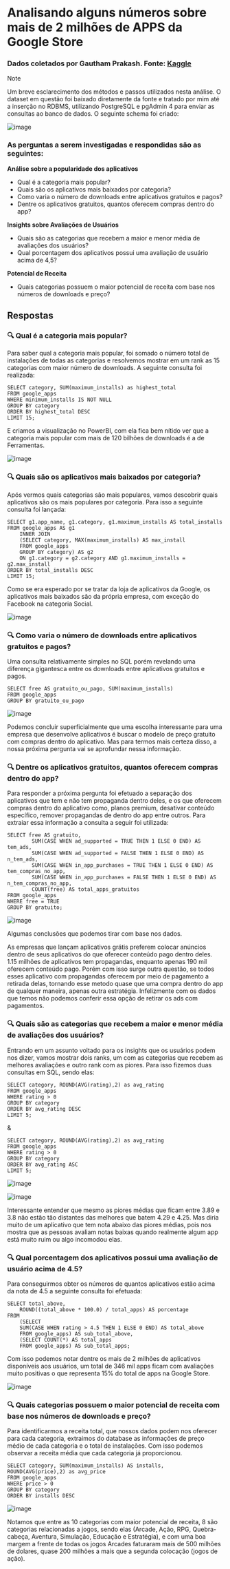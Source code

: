 # Analisando alguns números sobre mais de 2 milhões de APPS da Google Store
### Dados coletados por Gautham Prakash. Fonte: [Kaggle](https://www.kaggle.com/datasets/gauthamp10/google-playstore-apps/data)

> [!NOTE]
> Um breve esclarecimento dos métodos e passos utilizados nesta análise. O dataset em questão foi baixado diretamente da fonte e tratado por mim até a inserção no RDBMS, utilizando PostgreSQL e pgAdmin 4 para enviar as consultas ao banco de dados. O seguinte schema foi criado:

![image](https://github.com/user-attachments/assets/8395cb4d-8cdb-4304-beb9-3069f0175a21)

### As perguntas a serem investigadas e respondidas são as seguintes:

**Análise sobre a popularidade dos aplicativos**

- Qual é a categoria mais popular?
- Quais são os aplicativos mais baixados por categoria?
- Como varia o número de downloads entre aplicativos gratuitos e pagos?
- Dentre os aplicativos gratuitos, quantos oferecem compras dentro do app?

**Insights sobre Avaliações de Usuários**

- Quais são as categorias que recebem a maior e menor média de avaliações dos usuários?
- Qual porcentagem dos aplicativos possui uma avaliação de usuário acima de 4,5?

**Potencial de Receita**

- Quais categorias possuem o maior potencial de receita com base nos números de downloads e preço?

## Respostas

### :mag: Qual é a categoria mais popular?

Para saber qual a categoria mais popular, foi somado o número total de instalações de todas as categorias e resolvemos mostrar em um rank as 15 categorias com maior número de downloads. A seguinte consulta foi realizada:

```
SELECT category, SUM(maximum_installs) as highest_total 
FROM google_apps
WHERE minimum_installs IS NOT NULL
GROUP BY category
ORDER BY highest_total DESC
LIMIT 15;
```

E criamos a visualização no PowerBI, com ela fica bem nítido ver que a categoria mais popular com mais de 120 bilhões de downloads é a de Ferramentas.

![image](https://github.com/user-attachments/assets/079949f8-986e-47fc-a7d8-ff3987f06426)

### :mag: Quais são os aplicativos mais baixados por categoria?

Após vermos quais categorias são mais populares, vamos descobrir quais aplicativos são os mais populares por categoria. Para isso a seguinte consulta foi lançada:

```
SELECT g1.app_name, g1.category, g1.maximum_installs AS total_installs
FROM google_apps AS g1
	INNER JOIN
	(SELECT category, MAX(maximum_installs) AS max_install
	FROM google_apps
	GROUP BY category) AS g2
	ON g1.category = g2.category AND g1.maximum_installs = g2.max_install	
ORDER BY total_installs DESC
LIMIT 15;
```

Como se era esperado por se tratar da loja de aplicativos da Google, os aplicativos mais baixados são da própria empresa, com exceção do Facebook na categoria Social.

![image](https://github.com/user-attachments/assets/903a5739-e385-4f3e-97b7-6a598a091744)

### :mag: Como varia o número de downloads entre aplicativos gratuitos e pagos?

Uma consulta relativamente simples no SQL porém revelando uma diferença gigantesca entre os downloads entre aplicativos gratuitos e pagos.

```
SELECT free AS gratuito_ou_pago, SUM(maximum_installs)
FROM google_apps
GROUP BY gratuito_ou_pago
```

![image](https://github.com/user-attachments/assets/c4f00548-7015-436d-994e-e5c46c026060)

Podemos concluir superficialmente que uma escolha interessante para uma empresa que desenvolve aplicativos é buscar o modelo de preço gratuito com compras dentro do aplicativo. Mas para termos mais certeza disso, a nossa próxima pergunta vai se aprofundar nessa informação.

### :mag: Dentre os aplicativos gratuitos, quantos oferecem compras dentro do app?

Para responder a próxima pergunta foi efetuado a separação dos aplicativos que tem e não tem propaganda dentro deles, e os que oferecem compras dentro do aplicativo como, planos premium, desativar conteúdo específico, remover propagandas de dentro do app entre outros. Para extraiar essa informação a consulta a seguir foi utilizada:

```
SELECT free AS gratuito,
		SUM(CASE WHEN ad_supported = TRUE THEN 1 ELSE 0 END) AS tem_ads,
		SUM(CASE WHEN ad_supported = FALSE THEN 1 ELSE 0 END) AS n_tem_ads,
		SUM(CASE WHEN in_app_purchases = TRUE THEN 1 ELSE 0 END) AS tem_compras_no_app,
		SUM(CASE WHEN in_app_purchases = FALSE THEN 1 ELSE 0 END) AS n_tem_compras_no_app,
		COUNT(free) AS total_apps_gratuitos
FROM google_apps
WHERE free = TRUE
GROUP BY gratuito;
```

![image](https://github.com/user-attachments/assets/d0f303b1-6415-4308-9a4e-ddf5f6ae33b2)


Algumas conclusões que podemos tirar com base nos dados.

As empresas que lançam aplicativos grátis preferem colocar anúncios dentro de seus aplicativos do que oferecer conteúdo pago dentro deles. 1.15 milhões de aplicativos tem propagandas, enquanto apenas 190 mil oferecem conteúdo pago. Porém com isso surge outra questão, se todos esses aplicativo com propagandas oferecem por meio de pagamento a retirada delas, tornando esse metodo quase que uma compra dentro do app de qualquer maneira, apenas outra estratégia. Infelizmente com os dados que temos não podemos conferir essa opção de retirar os ads com pagamentos.

### :mag: Quais são as categorias que recebem a maior e menor média de avaliações dos usuários?

Entrando em um assunto voltado para os insights que os usuários podem nos dizer, vamos mostrar dois ranks, um com as categorias que recebem as melhores avaliações e outro rank com as piores. Para isso fizemos duas consultas em SQL, sendo elas:

```
SELECT category, ROUND(AVG(rating),2) as avg_rating
FROM google_apps
WHERE rating > 0
GROUP BY category
ORDER BY avg_rating DESC
LIMIT 5;
```

&

```
SELECT category, ROUND(AVG(rating),2) as avg_rating
FROM google_apps
WHERE rating > 0
GROUP BY category
ORDER BY avg_rating ASC
LIMIT 5;
```

![image](https://github.com/user-attachments/assets/1ff138cf-5532-48bc-a30a-872473a80534)

![image](https://github.com/user-attachments/assets/6e60a842-c3e5-4946-a450-6f7a3b9aecf6)


Interessante entender que mesmo as piores médias que ficam entre 3.89 e 3.8 não estão tão distantes das melhores que batem 4.29 e 4.25. Mas diria muito de um aplicativo que tem nota abaixo das piores médias, pois nos mostra que as pessoas avaliam notas baixas quando realmente algum app está muito ruim ou algo incomodou elas.

### :mag: Qual porcentagem dos aplicativos possui uma avaliação de usuário acima de 4.5?

Para conseguirmos obter os números de quantos aplicativos estão acima da nota de 4.5 a seguinte consulta foi efetuada:

```
SELECT total_above,
	ROUND((total_above * 100.0) / total_apps) AS porcentage
FROM
	(SELECT 
	SUM(CASE WHEN rating > 4.5 THEN 1 ELSE 0 END) AS total_above	
	FROM google_apps) AS sub_total_above,
	(SELECT COUNT(*) AS total_apps
	FROM google_apps) AS sub_total_apps;
```
Com isso podemos notar dentre os mais de 2 milhões de aplicativos disponíveis aos usuários, um total de 346 mil apps ficam com avaliações muito positivas o que representa 15% do total de apps na Google Store.

![image](https://github.com/user-attachments/assets/b5b2690c-824a-4911-a65a-1c66d854ee73)

### :mag:  Quais categorias possuem o maior potencial de receita com base nos números de downloads e preço?

Para identificarmos a receita total, que nossos dados podem nos oferecer para cada categoria, extraimos do database as informações de preço médio de cada categoria e o total de instalações. Com isso podemos observar a receita média que cada categoria já proporcionou.

```
SELECT category, SUM(maximum_installs) AS installs, ROUND(AVG(price),2) as avg_price
FROM google_apps
WHERE price > 0
GROUP BY category
ORDER BY installs DESC
```

![image](https://github.com/user-attachments/assets/5fbc7e8e-c757-448c-98b4-daf0d0ad9a4b)

Notamos que entre as 10 categorias com maior potencial de receita, 8 são categorias relacionadas a jogos, sendo elas (Arcade, Ação, RPG, Quebra-cabeça, Aventura, Simulação, Educação e Estratégia), e com uma boa margem a frente de todas os jogos Arcades faturaram mais de 500 milhões de dolares, quase 200 milhões a mais que a segunda colocação (jogos de ação).

















